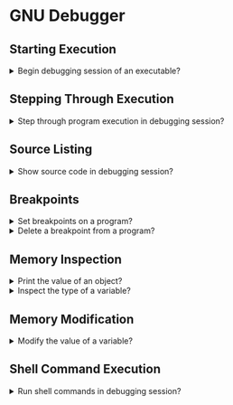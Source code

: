 # GNU Debugger

## Starting Execution

<details>
<summary>Begin debugging session of an executable?</summary>

> - `start`: starts debugging session by running program line-by-line.
> - `run`: starts debugging session running program as usual.

> Origin: Boost.Asio C++ Network Programming - Chapter 7

> References:
---
</details>

## Stepping Through Execution

<details>
<summary>Step through program execution in debugging session?</summary>

> - `continue`: Will resume the execution of the program until it completes.
> - `step`: Executes program one more step. Step might be one line of source
>   code or one machine instruction.
> - `next`: Executes program similar to `step`, but it only continues to the
>   next line in the current stack frame and will not step into functions.

> Origin: Boost.Asio C++ Network Programming - Chapter 7

> References:
---
</details>

## Source Listing

<details>
<summary>Show source code in debugging session?</summary>

> `list` displays 10 lines of source code. To see how many lines of source code
> will be displayed enter `show listsize`. To adjust the lines of source code
> displayed enter `set listsize 20`.

> Origin: Boost.Asio C++ Network Programming - Chapter 7

> References:
---
</details>

## Breakpoints

<details>
<summary>Set breakpoints on a program?</summary>

> ```gdb
> break 50`
> break *main
> break *main+50
> break source.cpp:main+50
> ``````

> Origin: Boost.Asio C++ Network Programming - Chapter 7

> References:
---
</details>

<details>
<summary>Delete a breakpoint from a program?</summary>

> `delete 1`

> Origin: Boost.Asio C++ Network Programming - Chapter 7

> References:
---
</details>

## Memory Inspection

<details>
<summary>Print the value of an object?</summary>

> `print `

> Origin: Boost.Asio C++ Network Programming - Chapter 7

> References:
---
</details>

<details>
<summary>Inspect the type of a variable?</summary>

> `whatis random_number`

> Origin: Boost.Asio C++ Network Programming - Chapter 7

> References:
---
</details>

## Memory Modification

<details>
<summary>Modify the value of a variable?</summary>

> `set var random_number = 5`

> Origin: Boost.Asio C++ Network Programming - Chapter 7

> References:
---
</details>

## Shell Command Execution

<details>
<summary>Run shell commands in debugging session?</summary>

> `shell pwd`

> Origin: Boost.Asio C++ Network Programming - Chapter 7

> References:
---
</details>
